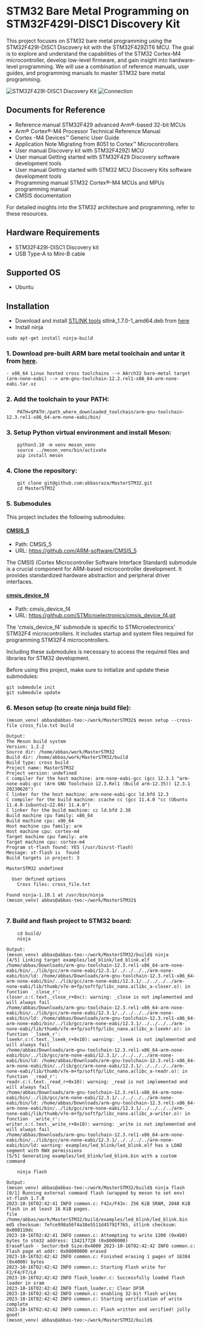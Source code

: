 # STM32 Bare Metal Programming on STM32F429I-DISC1 Discovery Kit

This project focuses on STM32 bare metal programming using the STM32F429I-DISC1 Discovery kit with the STM32F429ZIT6 MCU. The goal is to explore and understand the capabilities of the STM32 Cortex-M4 microcontroller, develop low-level firmware, and gain insight into hardware-level programming. We will use a combination of reference manuals, user guides, and programming manuals to master STM32 bare metal programming.

![STM32F429I-DISC1 Discovery Kit](images/disc1.png)
![Connection](images/disc1_connect.jpg)

## Documents for Reference

- Reference manual STM32F429 advanced Arm®-based 32-bit MCUs
- Arm® Cortex®-M4 Processor Technical Reference Manual
- Cortex -M4 Devices™ Generic User Guide
- Application Note Migrating from 8051 to Cortex™ Microcontrollers
- User manual Discovery kit with STM32F429ZI MCU
- User manual Getting started with STM32F429 Discovery software development tools
- User manual Getting started with STM32 MCU Discovery Kits software development tools
- Programming manual STM32 Cortex®-M4 MCUs and MPUs programming manual
- CMSIS documentation

For detailed insights into the STM32 architecture and programming, refer to these resources.


## Hardware Requirements

- STM32F429I-DISC1 Discovery kit
- USB Type-A to Mini-B cable

## Supported OS

- Ubuntu


## Installation
- Download and install [STLINK tools](https://github.com/stlink-org/stlink)  stlink_1.7.0-1_amd64.deb from [here
](https://github.com/stlink-org/stlink/releases)
- Install ninja
```shell
sudo apt-get install ninja-build
```

### 1. Download pre-built ARM bare metal toolchain and untar it from [here](https://developer.arm.com/downloads/-/arm-gnu-toolchain-downloads/12-2-rel1).
    - x86_64 Linux hosted cross toolchains --> AArch32 bare-metal target (arm-none-eabi) --> arm-gnu-toolchain-12.2.rel1-x86_64-arm-none-eabi.tar.xz
### 2. Add the toolchain to your PATH:
```shell
    PATH=$PATH:/path_where_downloaded_toolchain/arm-gnu-toolchain-12.3.rel1-x86_64-arm-none-eabi/bin/
```
### 3. Setup Python virtual environment and install Meson:
```shell
    python3.10 -m venv meson_venv
    source ../meson_venv/bin/activate
    pip install meson
```
### 4. Clone the repository:
```shell
    git clone git@github.com:abbasraza/MasterSTM32.git
    cd MasterSTM32
```
### 5. Submodules

This project includes the following submodules:

#### [CMSIS_5](https://github.com/ARM-software/CMSIS_5)
- Path: CMSIS_5
- URL: https://github.com/ARM-software/CMSIS_5

The CMSIS (Cortex Microcontroller Software Interface Standard) submodule is a crucial component for ARM-based microcontroller development. It provides standardized hardware abstraction and peripheral driver interfaces.

#### [cmsis_device_f4](https://github.com/STMicroelectronics/cmsis_device_f4.git)
- Path: cmsis_device_f4
- URL: https://github.com/STMicroelectronics/cmsis_device_f4.git

The 'cmsis_device_f4' submodule is specific to STMicroelectronics' STM32F4 microcontrollers. It includes startup and system files required for programming STM32F4 microcontrollers.

Including these submodules is necessary to access the required files and libraries for STM32 development.

Before using this project, make sure to initialize and update these submodules:
```shell
git submodule init
git submodule update
```
### 6. Meson setup (to create ninja build file):
```shell
(meson_venv) abbas@abbas-teo:~/work/MasterSTM32$ meson setup --cross-file cross_file.txt build
```
```
Output:
The Meson build system
Version: 1.2.2
Source dir: /home/abbas/work/MasterSTM32
Build dir: /home/abbas/work/MasterSTM32/build
Build type: cross build
Project name: MasterSTM32
Project version: undefined
C compiler for the host machine: arm-none-eabi-gcc (gcc 12.3.1 "arm-none-eabi-gcc (Arm GNU Toolchain 12.3.Rel1 (Build arm-12.35)) 12.3.1 20230626")
C linker for the host machine: arm-none-eabi-gcc ld.bfd 12.3
C compiler for the build machine: ccache cc (gcc 11.4.0 "cc (Ubuntu 11.4.0-1ubuntu1~22.04) 11.4.0")
C linker for the build machine: cc ld.bfd 2.38
Build machine cpu family: x86_64
Build machine cpu: x86_64
Host machine cpu family: arm
Host machine cpu: cortex-m4
Target machine cpu family: arm
Target machine cpu: cortex-m4
Program st-flash found: YES (/usr/bin/st-flash)
Message: st-flash is  found
Build targets in project: 3

MasterSTM32 undefined

  User defined options
    Cross files: cross_file.txt

Found ninja-1.10.1 at /usr/bin/ninja
(meson_venv) abbas@abbas-teo:~/work/MasterSTM32$ 
    
```
### 7. Build and flash project to STM32 board:
```shell
    cd build/
    ninja
```
```
Output:
(meson_venv) abbas@abbas-teo:~/work/MasterSTM32/build$ ninja 
[4/5] Linking target examples/led_blink/led_blink.elf
/home/abbas/Downloads/arm-gnu-toolchain-12.3.rel1-x86_64-arm-none-eabi/bin/../lib/gcc/arm-none-eabi/12.3.1/../../../../arm-none-eabi/bin/ld: /home/abbas/Downloads/arm-gnu-toolchain-12.3.rel1-x86_64-arm-none-eabi/bin/../lib/gcc/arm-none-eabi/12.3.1/../../../../arm-none-eabi/lib/thumb/v7e-m+fp/softfp/libc_nano.a(libc_a-closer.o): in function `_close_r':
closer.c:(.text._close_r+0xc): warning: _close is not implemented and will always fail
/home/abbas/Downloads/arm-gnu-toolchain-12.3.rel1-x86_64-arm-none-eabi/bin/../lib/gcc/arm-none-eabi/12.3.1/../../../../arm-none-eabi/bin/ld: /home/abbas/Downloads/arm-gnu-toolchain-12.3.rel1-x86_64-arm-none-eabi/bin/../lib/gcc/arm-none-eabi/12.3.1/../../../../arm-none-eabi/lib/thumb/v7e-m+fp/softfp/libc_nano.a(libc_a-lseekr.o): in function `_lseek_r':
lseekr.c:(.text._lseek_r+0x10): warning: _lseek is not implemented and will always fail
/home/abbas/Downloads/arm-gnu-toolchain-12.3.rel1-x86_64-arm-none-eabi/bin/../lib/gcc/arm-none-eabi/12.3.1/../../../../arm-none-eabi/bin/ld: /home/abbas/Downloads/arm-gnu-toolchain-12.3.rel1-x86_64-arm-none-eabi/bin/../lib/gcc/arm-none-eabi/12.3.1/../../../../arm-none-eabi/lib/thumb/v7e-m+fp/softfp/libc_nano.a(libc_a-readr.o): in function `_read_r':
readr.c:(.text._read_r+0x10): warning: _read is not implemented and will always fail
/home/abbas/Downloads/arm-gnu-toolchain-12.3.rel1-x86_64-arm-none-eabi/bin/../lib/gcc/arm-none-eabi/12.3.1/../../../../arm-none-eabi/bin/ld: /home/abbas/Downloads/arm-gnu-toolchain-12.3.rel1-x86_64-arm-none-eabi/bin/../lib/gcc/arm-none-eabi/12.3.1/../../../../arm-none-eabi/lib/thumb/v7e-m+fp/softfp/libc_nano.a(libc_a-writer.o): in function `_write_r':
writer.c:(.text._write_r+0x10): warning: _write is not implemented and will always fail
/home/abbas/Downloads/arm-gnu-toolchain-12.3.rel1-x86_64-arm-none-eabi/bin/../lib/gcc/arm-none-eabi/12.3.1/../../../../arm-none-eabi/bin/ld: warning: examples/led_blink/led_blink.elf has a LOAD segment with RWX permissions
[5/5] Generating examples/led_blink/led_blink.bin with a custom command
```
```shell
    ninja flash
```
```
Output:
(meson_venv) abbas@abbas-teo:~/work/MasterSTM32/build$ ninja flash
[0/1] Running external command flash (wrapped by meson to set env)
st-flash 1.7.0
2023-10-16T02:42:41 INFO common.c: F42x/F43x: 256 KiB SRAM, 2048 KiB flash in at least 16 KiB pages.
file /home/abbas/work/MasterSTM32/build/examples/led_blink/led_blink.bin md5 checksum: 7efce998a56f4a38e5511d45792f765, stlink checksum: 0x000110dc
2023-10-16T02:42:41 INFO common.c: Attempting to write 1200 (0x4b0) bytes to stm32 address: 134217728 (0x8000000)
EraseFlash - Sector:0x0 Size:0x4000 2023-10-16T02:42:42 INFO common.c: Flash page at addr: 0x08000000 erased
2023-10-16T02:42:42 INFO common.c: Finished erasing 1 pages of 16384 (0x4000) bytes
2023-10-16T02:42:42 INFO common.c: Starting Flash write for F2/F4/F7/L4
2023-10-16T02:42:42 INFO flash_loader.c: Successfully loaded flash loader in sram
2023-10-16T02:42:42 INFO flash_loader.c: Clear DFSR
2023-10-16T02:42:42 INFO common.c: enabling 32-bit flash writes
2023-10-16T02:42:42 INFO common.c: Starting verification of write complete
2023-10-16T02:42:42 INFO common.c: Flash written and verified! jolly good!
(meson_venv) abbas@abbas-teo:~/work/MasterSTM32/build$ 
```
